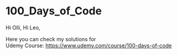 # 100_Days_of_Code

Hi Olli, Hi Leo,

Here you can check my solutions for <br>
Udemy Course: https://www.udemy.com/course/100-days-of-code
